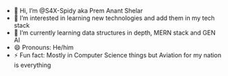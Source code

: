 - 👋 Hi, I’m @S4X-Spidy aka Prem Anant Shelar  
- 👀 I’m interested in learning new technologies and add them in my tech stack
- 🌱 I’m currently learning data structures in depth, MERN stack and GEN AI
- 😄 Pronouns: He/him
- ⚡ Fun fact: Mostly in Computer Science things but Aviation for my nation is everything 

<!---
S4X-Spidy/S4X-Spidy is a ✨ special ✨ repository because its `README.md` (this file) appears on your GitHub profile.
You can click the Preview link to take a look at your changes.
--->
